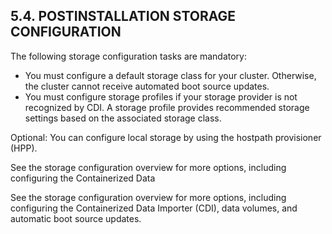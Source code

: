 ## 5.4. POSTINSTALLATION STORAGE CONFIGURATION

The following storage configuration tasks are mandatory:

- You must configure a default storage class for your cluster. Otherwise, the cluster cannot receive automated boot source updates.
- You must configure storage profiles if your storage provider is not recognized by CDI. A storage profile provides recommended storage settings based on the associated storage class.

Optional: You can configure local storage by using the hostpath provisioner (HPP).

See the storage configuration overview  for more options, including configuring the Containerized Data

See the storage configuration overview  for more options, including configuring the Containerized Data Importer (CDI), data volumes, and automatic boot source updates.

